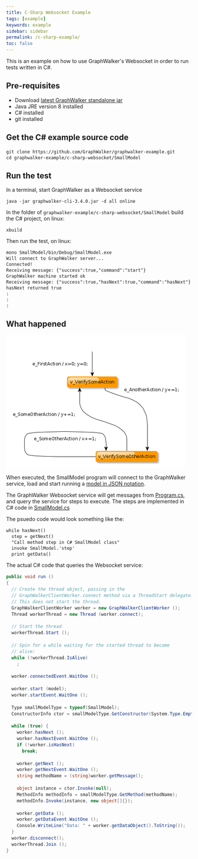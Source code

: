 ```yaml
---
title: C-Sharp Websocket Example
tags: [example]
keywords: example
sidebar: sidebar
permalink: /c-sharp-example/
toc: false
---
```



This is an example on how to use GraphWalker's Websocket in order to run tests written in C#.

## Pre-requisites

* Download [latest GraphWalker standalone jar](http://graphwalker.github.io/content/archive/graphwalker-cli-3.4.0.jar) 
* Java JRE version 8 installed
* C# installed
* git installed

## Get the C# example source code

```
git clone https://github.com/GraphWalker/graphwalker-example.git
cd graphwalker-example/c-sharp-websocket/SmallModel
```

## Run the test

In a terminal, start GraphWalker as a Websocket service

```
java -jar graphwalker-cli-3.4.0.jar -d all online
```

In the folder of `graphwalker-example/c-sharp-websocket/SmallModel` build the C# project, on linux:

```
xbuild
```

Then run the test, on linux:

```
mono SmallModel/bin/Debug/SmallModel.exe
Will connect to GraphWalker server...                                                                                                   
Connected!                                                                                                                              
Receiving message: {"success":true,"command":"start"}                                                                                   
GraphWalker machine started ok                                                                                                          
Receiving message: {"success":true,"hasNext":true,"command":"hasNext"}                                                                  
hasNext returned true
:
:
:
```

## What happened

<img src="/images/SmallModel.png" alt="SmallModel">

When executed, the SmallModel program will connect to the GraphWalker service, load and start running a [model in JSON notation](https://github.com/GraphWalker/graphwalker-example/blob/eaf01de97a1c2ef28eed404ef78d30eb959f7959/c-sharp-websocket/SmallModel/SmallModel/Program.cs#L144-L212).

The GraphWalker Websocket service will get messages from [Program.cs](https://github.com/GraphWalker/graphwalker-example/blob/b24d6fe35c04cf2ee6b9fbad2f06b9d2c72e0358/c-sharp-websocket/SmallModel/SmallModel/Program.cs), and query the service for steps to execute. The steps are implemented in C# code in [SmallModel.cs](https://github.com/GraphWalker/graphwalker-example/blob/b24d6fe35c04cf2ee6b9fbad2f06b9d2c72e0358/c-sharp-websocket/SmallModel/SmallModel/SmallModel.cs)

The psuedo code would look something like the:

```
while hasNext()
  step = getNext()
  "Call method step in C# SmallModel class"
  invoke SmallModel.'step'
  print getData()
```

The actual C# code that queries the Websocket service:

```cs
public void run ()
{
  // Create the thread object, passing in the
  // GraphWalkerClientWorker.connect method via a ThreadStart delegate.
  // This does not start the thread.
  GraphWalkerClientWorker worker = new GraphWalkerClientWorker ();
  Thread workerThread = new Thread (worker.connect);

  // Start the thread
  workerThread.Start ();

  // Spin for a while waiting for the started thread to become
  // alive:
  while (!workerThread.IsAlive)
    ;

  worker.connectedEvent.WaitOne ();

  worker.start (model);
  worker.startEvent.WaitOne ();

  Type smallModelType = typeof(SmallModel);
  ConstructorInfo ctor = smallModelType.GetConstructor(System.Type.EmptyTypes);

  while (true) {
    worker.hasNext ();
    worker.hasNextEvent.WaitOne ();
    if (!worker.isHasNext)
      break;

    worker.getNext ();
    worker.getNextEvent.WaitOne ();
    string methodName = (string)worker.getMessage();

    object instance = ctor.Invoke(null);
    MethodInfo methodInfo = smallModelType.GetMethod(methodName);
    methodInfo.Invoke(instance, new object[]{});

    worker.getData ();
    worker.getDataEvent.WaitOne ();
    Console.WriteLine("Data: " + worker.getDataObject().ToString());
  }
  worker.disconnect();
  workerThread.Join ();
}
```
